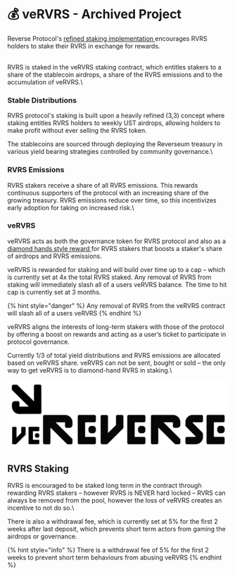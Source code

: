 # 💰 veRVRS - Archived Project

Reverse Protocol's [refined staking implementation ](https://medium.com/@reverseprotocolONE/reverse-reinvents-rewarding-stakers-a2ef100c4519)encourages RVRS holders to stake their RVRS in exchange for rewards.

\
RVRS is staked in the veRVRS staking contract, which entitles stakers to a share of the stablecoin airdrops, a share of the RVRS emissions and to the accumulation of veRVRS.\


### **Stable Distributions**

RVRS protocol's staking is built upon a heavily refined (3,3) concept where staking entitles RVRS holders to weekly UST airdrops, allowing holders to make profit without ever selling the RVRS token.

The stablecoins are sourced through deploying the Reverseum treasury in various yield bearing strategies controlled by community governance.\


### **RVRS Emissions**

RVRS stakers receive a share of all RVRS emissions. This rewards continuous supporters of the protocol with an increasing share of the growing treasury. RVRS emissions reduce over time, so this incentivizes early adoption for taking on increased risk.\


### **veRVRS**

veRVRS acts as both the governance token for RVRS protocol and also as a [diamond hands style reward ](https://medium.com/@reverseprotocolONE/diamond-hands-through-vervrs-46dad3106d3)for RVRS stakers that boosts a staker's share of airdrops and RVRS emissions.

veRVRS is rewarded for staking and will build over time up to a cap – which is currently set at 4x the total RVRS staked. Any removal of RVRS from staking will immediately slash all of a users veRVRS balance. The time to hit cap is currently set at 3 months.

{% hint style="danger" %}
Any removal of RVRS from the veRVRS contract will slash all of a users veRVRS
{% endhint %}

veRVRS aligns the interests of long-term stakers with those of the protocol by offering a boost on rewards and acting as a user’s ticket to participate in protocol governance.

Currently 1/3 of total yield distributions and RVRS emissions are allocated based on veRVRS share. veRVRS can not be sent, bought or sold – the only way to get veRVRS is to diamond-hand RVRS in staking.\


![](../.gitbook/assets/image.png)

## **RVRS Staking**

RVRS is encouraged to be staked long term in the contract through rewarding RVRS stakers – however RVRS is NEVER hard locked – RVRS can always be removed from the pool, however the loss of veRVRS creates an incentive to not do so.\


There is also a withdrawal fee, which is currently set at 5% for the first 2 weeks after last deposit, which prevents short term actors from gaming the airdrops or governance.

{% hint style="info" %}
There is a withdrawal fee of 5% for the first 2 weeks to prevent short term behaviours from abusing veRVRS
{% endhint %}
